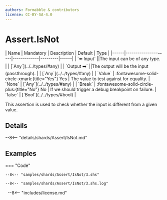 ```yaml
---
authors: Formabble & contributors
license: CC-BY-SA-4.0
---
```



# Assert.IsNot

<div class="sh-parameters" markdown="1">
| Name | Mandatory | Description | Default | Type |
|------|---------------------|-------------|---------|------|
| `⬅️ Input` ||The input can be of any type. | | [`Any`](../../types/#any) |
| `Output ➡️` ||The output will be the input (passthrough). | | [`Any`](../../types/#any) |
| `Value` | :fontawesome-solid-circle-xmark:{title="Yes"} Yes  | The value to test against for equality. | `None` | [`Any`](../../types/#any) |
| `Break` | :fontawesome-solid-circle-plus:{title="No"} No  | If we should trigger a debug breakpoint on failure. | `false` | [`Bool`](../../types/#bool) |

</div>

This assertion is used to check whether the input is different from a given value.

## Details

--8<-- "details/shards/Assert/IsNot.md"


## Examples

=== "Code"

  ```x86asm linenums="1"
  --8<-- "samples/shards/Assert/IsNot/3.shs"
  ```

  ```
  --8<-- "samples/shards/Assert/IsNot/3.shs.log"
  ```
&nbsp;
--8<-- "includes/license.md"

